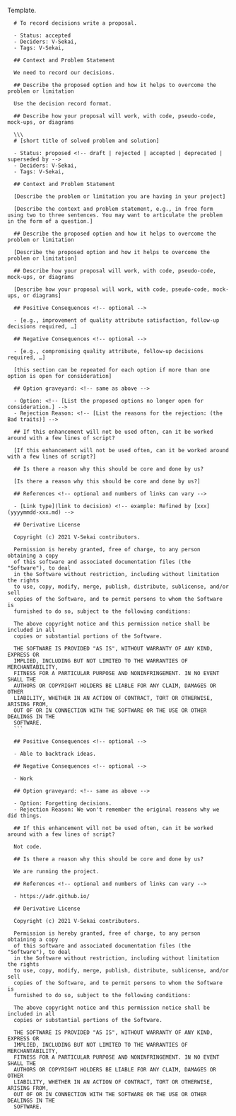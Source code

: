 Template.

      # To record decisions write a proposal.

      - Status: accepted
      - Deciders: V-Sekai,
      - Tags: V-Sekai,

      ## Context and Problem Statement

      We need to record our decisions.

      ## Describe the proposed option and how it helps to overcome the problem or limitation

      Use the decision record format.

      ## Describe how your proposal will work, with code, pseudo-code, mock-ups, or diagrams

      \\\
      # [short title of solved problem and solution]

      - Status: proposed <!-- draft | rejected | accepted | deprecated | superseded by -->
      - Deciders: V-Sekai,
      - Tags: V-Sekai,

      ## Context and Problem Statement

      [Describe the problem or limitation you are having in your project]

      [Describe the context and problem statement, e.g., in free form using two to three sentences. You may want to articulate the problem in the form of a question.]

      ## Describe the proposed option and how it helps to overcome the problem or limitation

      [Describe the proposed option and how it helps to overcome the problem or limitation]

      ## Describe how your proposal will work, with code, pseudo-code, mock-ups, or diagrams

      [Describe how your proposal will work, with code, pseudo-code, mock-ups, or diagrams]

      ## Positive Consequences <!-- optional -->

      - [e.g., improvement of quality attribute satisfaction, follow-up decisions required, …]

      ## Negative Consequences <!-- optional -->

      - [e.g., compromising quality attribute, follow-up decisions required, …]

      [this section can be repeated for each option if more than one option is open for consideration]

      ## Option graveyard: <!-- same as above -->

      - Option: <!-- [List the proposed options no longer open for consideration.] -->
      - Rejection Reason: <!-- [List the reasons for the rejection: (the Bad traits)] -->

      ## If this enhancement will not be used often, can it be worked around with a few lines of script?

      [If this enhancement will not be used often, can it be worked around with a few lines of script?]

      ## Is there a reason why this should be core and done by us?

      [Is there a reason why this should be core and done by us?]

      ## References <!-- optional and numbers of links can vary -->

      - [Link type](link to decision) <!-- example: Refined by [xxx](yyyymmdd-xxx.md) -->

      ## Derivative License

      Copyright (c) 2021 V-Sekai contributors.

      Permission is hereby granted, free of charge, to any person obtaining a copy
      of this software and associated documentation files (the "Software"), to deal
      in the Software without restriction, including without limitation the rights
      to use, copy, modify, merge, publish, distribute, sublicense, and/or sell
      copies of the Software, and to permit persons to whom the Software is
      furnished to do so, subject to the following conditions:

      The above copyright notice and this permission notice shall be included in all
      copies or substantial portions of the Software.

      THE SOFTWARE IS PROVIDED "AS IS", WITHOUT WARRANTY OF ANY KIND, EXPRESS OR
      IMPLIED, INCLUDING BUT NOT LIMITED TO THE WARRANTIES OF MERCHANTABILITY,
      FITNESS FOR A PARTICULAR PURPOSE AND NONINFRINGEMENT. IN NO EVENT SHALL THE
      AUTHORS OR COPYRIGHT HOLDERS BE LIABLE FOR ANY CLAIM, DAMAGES OR OTHER
      LIABILITY, WHETHER IN AN ACTION OF CONTRACT, TORT OR OTHERWISE, ARISING FROM,
      OUT OF OR IN CONNECTION WITH THE SOFTWARE OR THE USE OR OTHER DEALINGS IN THE
      SOFTWARE.
      ```

      ## Positive Consequences <!-- optional -->

      - Able to backtrack ideas.

      ## Negative Consequences <!-- optional -->

      - Work

      ## Option graveyard: <!-- same as above -->

      - Option: Forgetting decisions.
      - Rejection Reason: We won't remember the original reasons why we did things.

      ## If this enhancement will not be used often, can it be worked around with a few lines of script?

      Not code.

      ## Is there a reason why this should be core and done by us?

      We are running the project.

      ## References <!-- optional and numbers of links can vary -->

      - https://adr.github.io/

      ## Derivative License

      Copyright (c) 2021 V-Sekai contributors.

      Permission is hereby granted, free of charge, to any person obtaining a copy
      of this software and associated documentation files (the "Software"), to deal
      in the Software without restriction, including without limitation the rights
      to use, copy, modify, merge, publish, distribute, sublicense, and/or sell
      copies of the Software, and to permit persons to whom the Software is
      furnished to do so, subject to the following conditions:

      The above copyright notice and this permission notice shall be included in all
      copies or substantial portions of the Software.

      THE SOFTWARE IS PROVIDED "AS IS", WITHOUT WARRANTY OF ANY KIND, EXPRESS OR
      IMPLIED, INCLUDING BUT NOT LIMITED TO THE WARRANTIES OF MERCHANTABILITY,
      FITNESS FOR A PARTICULAR PURPOSE AND NONINFRINGEMENT. IN NO EVENT SHALL THE
      AUTHORS OR COPYRIGHT HOLDERS BE LIABLE FOR ANY CLAIM, DAMAGES OR OTHER
      LIABILITY, WHETHER IN AN ACTION OF CONTRACT, TORT OR OTHERWISE, ARISING FROM,
      OUT OF OR IN CONNECTION WITH THE SOFTWARE OR THE USE OR OTHER DEALINGS IN THE
      SOFTWARE.

